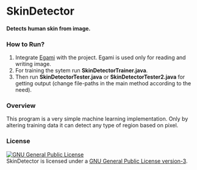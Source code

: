 # SkinDetector
#### Detects human skin from image.

### How to Run?
1. Integrate [Egami](https://github.com/MinhasKamal/Egami) with the project. Egami is used only for reading and writing image.
2. For training the sytem run **SkinDetectorTrainer.java**.
3. Then run **SkinDetectorTester.java** or **SkinDetectorTester2.java** for getting output (change file-paths in the main method according to the need).

### Overview
This program is a very simple machine learning implementation. Only by altering training data it can detect any type of region based on pixel.

### License
<a rel="license" href="http://www.gnu.org/licenses/gpl.html"><img alt="GNU General Public License" style="border-width:0" src="http://www.gnu.org/graphics/gplv3-88x31.png" /></a><br/>SkinDetector is licensed under a <a rel="license" href="http://www.gnu.org/licenses/gpl.html">GNU General Public License version-3</a>.
